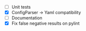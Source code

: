 * [ ] Unit tests
* [x] ConfigParser -> Yaml compatibility
* [ ] Documentation
* [x] Fix false negative results on pylint
